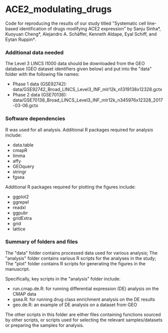 # ACE2_modulating_drugs
Code for reproducing the results of our study titled "Systematic cell line-based identification of drugs modifying ACE2
expression" by Sanju Sinha*, Kuoyuan Cheng*, Alejandro A. Schäffer, Kenneth Aldape, Eyal Schiff, and Eytan Ruppin†.


### Additional data needed

The Level 3 LINCS l1000 data should be downloaded from the GEO database (GEO dataset identifiers given below) and put into the "data" folder with the following file names:
* Phase 1 data (GSE92742): data/GSE92742_Broad_LINCS_Level3_INF_mlr12k_n1319138x12328.gctx
* Phase 2 data (GSE70138): data/GSE70138_Broad_LINCS_Level3_INF_mlr12k_n345976x12328_2017-03-06.gctx

### Software dependencies

R was used for all analysis. Additional R packages required for analysis include:
* data.table
* cmapR
* limma
* affy
* GEOquery
* stringr
* fgsea

Additional R packages required for plotting the figures include:
* ggplot2
* ggrepel
* readxl
* ggpubr
* gridExtra
* grid
* lattice

### Summary of folders and files

The "data" folder contains processed data used for various analysis; The "analysis" folder contains various R scripts for the analyses in the study; The "plot" folder contains R scripts for generating the figures in the manuscript.

Specifically, key scripts in the "analysis" folder include:
* run.cmap.de.R: for running differential expression (DE) analysis on the CMAP data
* gsea.R: for running drug class enrichment analysis on the DE results
* geo.de.R: an example of DE analysis on a dataset from GEO

The other scripts in this folder are either files containing functions sourced by other scripts, or scripts used for selecting the relevant samples/datasets or preparing the samples for analysis.

